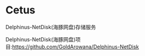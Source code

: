 # Cetus
Delphinus-NetDisk(海豚网盘)存储服务

Delphinus-NetDisk(海豚网盘)项目:https://github.com/GoldArowana/Delphinus-NetDisk

